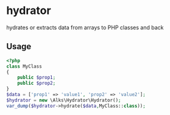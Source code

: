 # hydrator
hydrates or extracts data from arrays to PHP classes and back

## Usage
```php
<?php
class MyClass
{
    public $prop1;
    public $prop2;
}
$data = ['prop1' => 'value1', 'prop2' => 'value2'];
$hydrator = new \Alks\Hydrator\Hydrator();
var_dump($hydrator->hydrate($data,MyClass::class));
```
